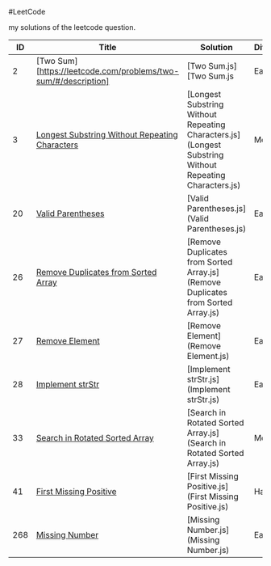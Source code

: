 #LeetCode

my solutions of the leetcode question.

| ID | Title | Solution | Difficulty |
|---| ----- | -------- | -------- |
|2| [Two Sum][https://leetcode.com/problems/two-sum/#/description] | [Two Sum.js][Two Sum.js| Easy |
|3| [Longest Substring Without Repeating Characters](https://leetcode.com/problems/longest-substring-without-repeating-characters/#/description)| [Longest Substring Without Repeating Characters.js](Longest Substring Without Repeating Characters.js) | Medium |
|20|[Valid Parentheses](https://leetcode.com/problems/valid-parentheses/?tab=Description)|[Valid Parentheses.js](Valid Parentheses.js)| Easy |
|26|[Remove Duplicates from Sorted Array](https://leetcode.com/problems/remove-duplicates-from-sorted-array/#/description)|[Remove Duplicates from Sorted Array.js](Remove Duplicates from Sorted Array.js)| Easy |
|27|[Remove Element](https://leetcode.com/problems/remove-element/#/description)|[Remove Element](Remove Element.js)| Easy |
|28| [Implement strStr](https://leetcode.com/problems/implement-strstr/#/solutions)| [Implement strStr.js](Implement strStr.js)| Easy|
|33|[Search in Rotated Sorted Array](https://leetcode.com/problems/search-in-rotated-sorted-array/?tab=Description)|[Search in Rotated Sorted Array.js](Search in Rotated Sorted Array.js)| Medium |
|41| [First Missing Positive](https://leetcode.com/problems/first-missing-positive/?tab=Description) | [First Missing Positive.js](First Missing Positive.js)| Hard |
|268|[Missing Number](https://leetcode.com/problems/missing-number/?tab=Description)|[Missing Number.js](Missing Number.js)| Easy |